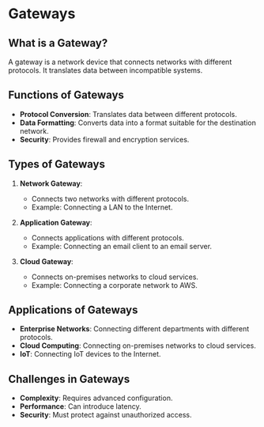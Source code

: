 # Gateways

## What is a Gateway?
A gateway is a network device that connects networks with different protocols. It translates data between incompatible systems.

## Functions of Gateways
- **Protocol Conversion**: Translates data between different protocols.
- **Data Formatting**: Converts data into a format suitable for the destination network.
- **Security**: Provides firewall and encryption services.

## Types of Gateways
1. **Network Gateway**:
   - Connects two networks with different protocols.
   - Example: Connecting a LAN to the Internet.

2. **Application Gateway**:
   - Connects applications with different protocols.
   - Example: Connecting an email client to an email server.

3. **Cloud Gateway**:
   - Connects on-premises networks to cloud services.
   - Example: Connecting a corporate network to AWS.

## Applications of Gateways
- **Enterprise Networks**: Connecting different departments with different protocols.
- **Cloud Computing**: Connecting on-premises networks to cloud services.
- **IoT**: Connecting IoT devices to the Internet.

## Challenges in Gateways
- **Complexity**: Requires advanced configuration.
- **Performance**: Can introduce latency.
- **Security**: Must protect against unauthorized access.